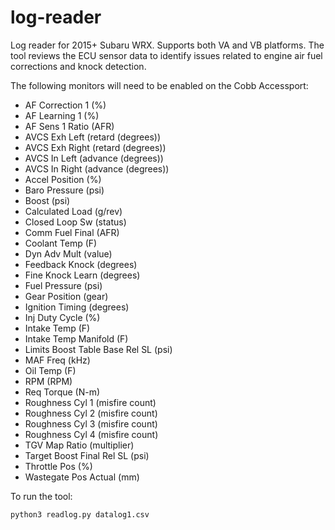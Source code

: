 # log-reader
Log reader for 2015+ Subaru WRX. Supports both VA and VB platforms. The tool reviews the ECU sensor data to identify issues related to engine air fuel corrections and knock detection.

The following monitors will need to be enabled on the Cobb Accessport:

- AF Correction 1 (%)
- AF Learning 1 (%)
- AF Sens 1 Ratio (AFR)
- AVCS Exh Left (retard (degrees))
- AVCS Exh Right (retard (degrees))
- AVCS In Left (advance (degrees))
- AVCS In Right (advance (degrees))
- Accel Position (%)
- Baro Pressure (psi)
- Boost (psi)
- Calculated Load (g/rev)
- Closed Loop Sw (status)
- Comm Fuel Final (AFR)
- Coolant Temp (F)
- Dyn Adv Mult (value)
- Feedback Knock (degrees)
- Fine Knock Learn (degrees)
- Fuel Pressure (psi)
- Gear Position (gear)
- Ignition Timing (degrees)
- Inj Duty Cycle (%)
- Intake Temp (F)
- Intake Temp Manifold (F)
- Limits Boost Table Base Rel SL (psi)
- MAF Freq (kHz)
- Oil Temp (F)
- RPM (RPM)
- Req Torque (N-m)
- Roughness Cyl 1 (misfire count)
- Roughness Cyl 2 (misfire count)
- Roughness Cyl 3 (misfire count)
- Roughness Cyl 4 (misfire count)
- TGV Map Ratio (multiplier)
- Target Boost Final Rel SL (psi)
- Throttle Pos (%)
- Wastegate Pos Actual (mm)

To run the tool:
```bash
python3 readlog.py datalog1.csv
```
